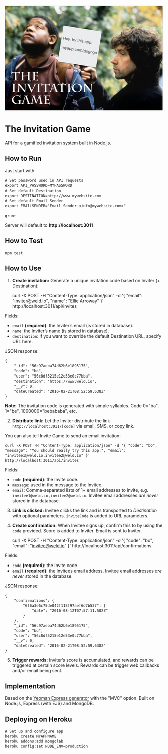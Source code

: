 ![The Invitation Game](invitation-game.jpg)

# The Invitation Game

API for a gamified invitation system built in Node.js.


## How to Run

Just start with:

	# Set password used in API requests
	export API_PASSWORD=MYPASSWORD
	# Set default Destination
	export DESTINATION=http://www.mywebsite.com
	# Set default Email Sender
	export EMAILSENDER="Email Sender <info@mywebsite.com>"

	grunt

Server will default to **http://localhost:3011**


## How to Test

	npm test


## How to Use

1) **Create invitation:** Generate a unique invitation code based on Inviter (+ Destination):

	curl -X POST -H "Content-Type: application/json" -d '{ "email": "inviter@weld.io", "name": "Ellie Arroway" }' http://localhost:3011/api/invites

Fields:

* `email` **(required)**: the Inviter’s email (is stored in database).
* `name`: the Inviter’s name (is stored in database).
* `destination`: if you want to override the default Destination URL, specify URL here.

JSON response:

	{
		"_id": "56c97aeba74d62b6e1895175",
		"code": "bo",
		"user": "56c8df5215e12e53e0c77bba",
		"destination": "https://www.weld.io",
		"__v": 0,
		"dateCreated": "2016-02-21T08:52:59.638Z"
	}

**Note:** The invitation code is generated with simple syllables. Code 0="ba", 1="be", 1000000="bebababa", etc.

2) **Distribute link:** Let the Inviter distribute the link `http://localhost:3011/[code]` via email, SMS, or copy link.

You can also tell Invite Game to send an email invitation:

	curl -X POST -H "Content-Type: application/json" -d '{ "code": "bo", "message": "You should really try this app:", "email": "invitee1@weld.io,invitee2@weld.io" }' http://localhost:3011/api/invites

Fields:

* `code` **(required)**: the Invite code.
* `message`: used in the message to the Invitee.
* `email`: Comma-separated lists of 1+ email addresses to invite, e.g. `invitee1@weld.io,invitee2@weld.io`. Invitee email addresses *are never* stored in the database.

3) **Link is clicked:** Invitee clicks the link and is transported to _Destination_ with optional parameters. `inviteCode` is added to URL parameters.

4) **Create confirmation:** When Invitee signs up, confirm this to by using the `code` provided. Score is added to Inviter. Email is sent to Inviter.

	curl -X POST -H "Content-Type: application/json" -d '{ "code": "bo", "email": "invitee@weld.io" }' http://localhost:3011/api/confirmations

Fields:

* `code` **(required)**: the Invite code.
* `email` **(required)**: the Invitees email address. Invitee email addresses *are never* stored in the database.

JSON response:

	{
		"confirmations": {  
			"6f6a3e6c75de042f115f97aef6d7b537": {  
				"date": "2016-08-12T07:57:11.502Z"
			}
		},
		"_id": "56c97aeba74d62b6e1895175",
		"code": "bo",
		"user": "56c8df5215e12e53e0c77bba",
		"__v": 0,
		"dateCreated": "2016-02-21T08:52:59.638Z"
	}

5) **Trigger rewards:** Inviter’s score is accumulated, and rewards can be triggered at certain score levels. Rewards can be trigger web callbacks and/or email being sent.


## Implementation

Based on the [Yeoman Express generator](https://github.com/petecoop/generator-express) with the "MVC" option.
Built on Node.js, Express (with EJS) and MongoDB.


## Deploying on Heroku

	# Set up and configure app
	heroku create MYAPPNAME
	heroku addons:add mongolab
	heroku config:set NODE_ENV=production

